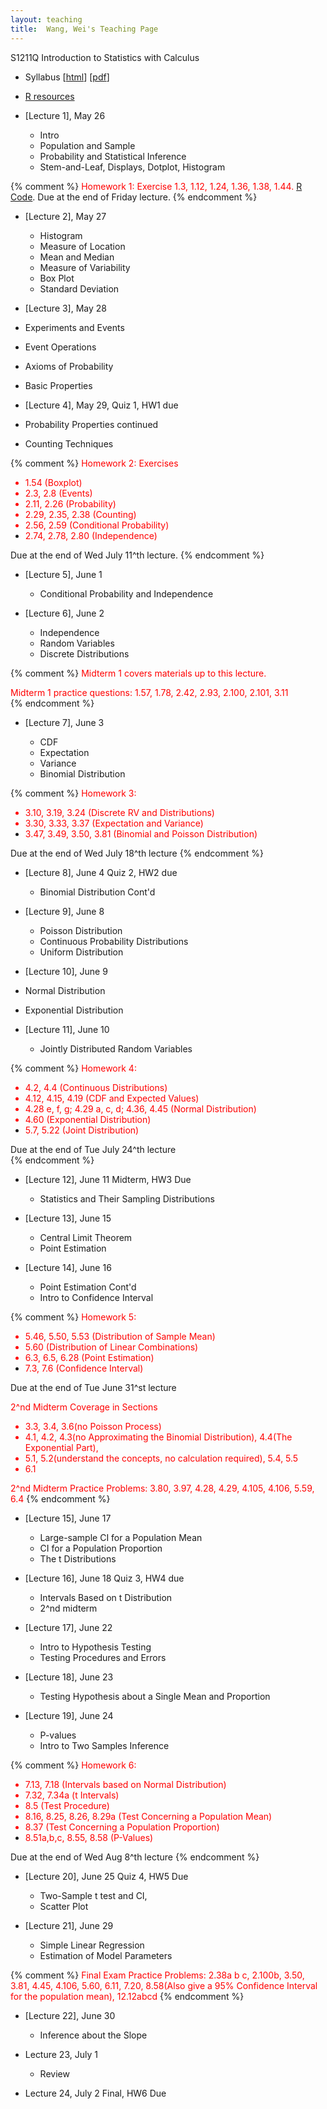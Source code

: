 ```yaml
---
layout: teaching
title:  Wang, Wei's Teaching Page
---
```

S1211Q Introduction to Statistics with Calculus

- Syllabus \[[html](./syllabus.html)\] \[[pdf](./syllabus.pdf)\]
- [R resources](../r_resources.html)


- [Lecture 1], May 26

  - Intro
  - Population and Sample
  - Probability and Statistical Inference
  - Stem-and-Leaf, Displays, Dotplot, Histogram

{% comment %}
 <font color="red">Homework 1: Exercise 1.3, 1.12, 1.24, 1.36, 1.38, 1.44.</font> [R Code](./hw1.R). Due at the end of Friday lecture.
{% endcomment %}
- [Lecture 2], May 27

  - Histogram
  - Measure of Location
  - Mean and Median
  - Measure of Variability
  - Box Plot
  - Standard Deviation


-  [Lecture 3], May 28

  - Experiments and Events
  - Event Operations
  - Axioms of Probability
  - Basic Properties


-  [Lecture 4], May 29, Quiz 1, HW1 due

  - Probability Properties continued
  - Counting Techniques
  

{% comment %}
   <font color="red"> Homework 2: Exercises  
   - 1.54 (Boxplot) 
   - 2.3, 2.8 (Events) 
   - 2.11, 2.26 (Probability) 
   - 2.29, 2.35, 2.38 (Counting) 
   - 2.56, 2.59 (Conditional Probability) 
   - 2.74, 2.78, 2.80 (Independence)</font>  

   Due at the end of Wed July 11^th lecture. 
{% endcomment %}
- [Lecture 5], June 1

  - Conditional Probability and Independence


- [Lecture 6], June 2

  - Independence
  - Random Variables
  - Discrete Distributions
  

{% comment %}
   <font color="red">Midterm 1 covers materials up to this lecture. 
  
   Midterm 1 practice questions: 1.57, 1.78, 2.42, 2.93, 2.100, 2.101, 3.11</font>  
{% endcomment %}

- [Lecture 7], June 3

  - CDF
  - Expectation
  - Variance
  - Binomial Distribution
  

{% comment %}
   <font color="red">Homework 3:  
   - 3.10, 3.19, 3.24 (Discrete RV and Distributions)  
   - 3.30, 3.33, 3.37 (Expectation and Variance)  
   - 3.47, 3.49, 3.50, 3.81 (Binomial and Poisson Distribution)</font> 
  
   Due at the end of Wed July 18^th lecture 
{% endcomment %}  
- [Lecture 8], June 4 Quiz 2, HW2 due

  - Binomial Distribution Cont'd

- [Lecture 9], June 8

  - Poisson Distribution
  - Continuous Probability Distributions
  - Uniform Distribution


-  [Lecture 10], June 9

  - Normal Distribution
  - Exponential Distribution
  

- [Lecture 11], June 10

  - Jointly Distributed Random Variables
  
{% comment %}
   <font color="red">Homework 4:  
   - 4.2, 4.4 (Continuous Distributions)  
   - 4.12, 4.15, 4.19 (CDF and Expected Values)  
   - 4.28 e, f, g; 4.29 a, c, d; 4.36, 4.45 (Normal Distribution) 
   - 4.60 (Exponential Distribution) 
   - 5.7, 5.22 (Joint Distribution)</font> 


   Due at the end of Tue July 24^th lecture        
{% endcomment %}
- [Lecture 12], June 11 Midterm, HW3 Due

  - Statistics and Their Sampling Distributions
  

- [Lecture 13], June 15

  - Central Limit Theorem
  - Point Estimation
  

- [Lecture 14], June 16

  - Point Estimation Cont'd
  - Intro to Confidence Interval
  

{% comment %}
   <font color="red">Homework 5:  
   - 5.46, 5.50, 5.53 (Distribution of Sample Mean) 
   - 5.60 (Distribution of Linear Combinations)   
   - 6.3, 6.5, 6.28 (Point Estimation) 
   - 7.3, 7.6 (Confidence Interval)</font> 

   Due at the end of Tue June 31^st lecture 

   <font color="red">2^nd Midterm Coverage in Sections 
   - 3.3, 3.4, 3.6(no Poisson Process) 
   - 4.1, 4.2, 4.3(no Approximating the Binomial Distribution), 4.4(The Exponential Part),  
   - 5.1, 5.2(understand the concepts, no calculation required), 5.4, 5.5 
   - 6.1 
   </font> 

   <font color="red"> 2^nd Midterm Practice Problems: 3.80, 3.97, 4.28, 4.29, 4.105, 4.106, 5.59, 6.4 </font> 
{% endcomment %}  
- [Lecture 15], June 17

  - Large-sample CI for a Population Mean
  - CI for a Population Proportion
  - The t Distributions
  

- [Lecture 16], June 18 Quiz 3, HW4 due

  - Intervals Based on t Distribution
  - 2^nd midterm
  

- [Lecture 17], June 22

  - Intro to Hypothesis Testing
  - Testing Procedures and Errors
  

- [Lecture 18], June 23

  - Testing Hypothesis about a Single Mean and Proportion
  

- [Lecture 19], June 24

  - P-values
  - Intro to Two Samples Inference
  
{% comment %}
   <font color="red">Homework 6:  
   - 7.13, 7.18 (Intervals based on Normal Distribution) 
   - 7.32, 7.34a  (t Intervals)   
   - 8.5 (Test Procedure) 
   - 8.16, 8.25, 8.26, 8.29a (Test Concerning a Population Mean) 
   - 8.37 (Test Concerning a Population Proportion) 
   - 8.51a,b,c, 8.55, 8.58 (P-Values)</font> 


   Due at the end of Wed Aug 8^th lecture 
{% endcomment %}
- [Lecture 20], June 25 Quiz 4, HW5 Due

  - Two-Sample t test and CI,
  - Scatter Plot
  

- [Lecture 21], June 29

  - Simple Linear Regression
  - Estimation of Model Parameters
  
  
{% comment %}
   <font color="red"> Final Exam Practice Problems: 2.38a b c, 2.100b, 3.50, 3.81, 4.45, 4.106, 5.60, 6.11, 7.20, 8.58(Also give a 95% Confidence Interval for the population mean), 12.12abcd </font>
{% endcomment %}

- [Lecture 22], June 30

  - Inference about the Slope
  

- Lecture 23, July 1

  - Review 

- Lecture 24, July 2 Final, HW6 Due

  
  





